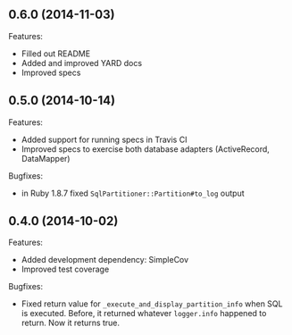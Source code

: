 ## 0.6.0 (2014-11-03)

Features:

  - Filled out README
  - Added and improved YARD docs
  - Improved specs

## 0.5.0 (2014-10-14)

Features:

  - Added support for running specs in Travis CI
  - Improved specs to exercise both database adapters (ActiveRecord, DataMapper)
  
Bugfixes:

  - in Ruby 1.8.7 fixed `SqlPartitioner::Partition#to_log` output 

## 0.4.0 (2014-10-02)

Features:

  - Added development dependency: SimpleCov
  - Improved test coverage
  
Bugfixes:
  
  - Fixed return value for `_execute_and_display_partition_info` when SQL is executed.
    Before, it returned whatever `logger.info` happened to return. Now it returns true.